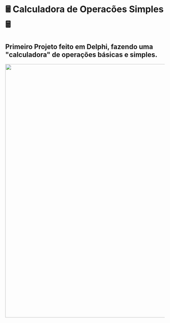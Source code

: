 # 🖩 Calculadora de Operacões Simples 🖩

## Primeiro Projeto feito em Delphi, fazendo uma "calculadora"  de operações básicas e simples.


<p align='center'>
<img src="https://user-images.githubusercontent.com/99850507/181866220-2574a37d-a66e-4199-8e8f-5384930e8b6f.gif" width=800px>
</p>



